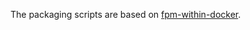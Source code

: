 The packaging scripts are based on [fpm-within-docker](https://github.com/alanfranz/fpm-within-docker).